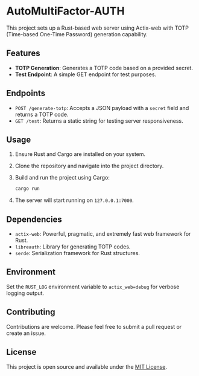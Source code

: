 # AutoMultiFactor-AUTH
 
This project sets up a Rust-based web server using Actix-web with TOTP (Time-based One-Time Password) generation capability.

## Features

- **TOTP Generation**: Generates a TOTP code based on a provided secret.
- **Test Endpoint**: A simple GET endpoint for test purposes.

## Endpoints

- `POST /generate-totp`: Accepts a JSON payload with a `secret` field and returns a TOTP code.
- `GET /test`: Returns a static string for testing server responsiveness.

## Usage

1. Ensure Rust and Cargo are installed on your system.
2. Clone the repository and navigate into the project directory.
3. Build and run the project using Cargo:

    ```sh
    cargo run
    ```

4. The server will start running on `127.0.0.1:7000`.

## Dependencies

- `actix-web`: Powerful, pragmatic, and extremely fast web framework for Rust.
- `libreauth`: Library for generating TOTP codes.
- `serde`: Serialization framework for Rust structures.

## Environment

Set the `RUST_LOG` environment variable to `actix_web=debug` for verbose logging output.

## Contributing

Contributions are welcome. Please feel free to submit a pull request or create an issue.

## License

This project is open source and available under the [MIT License](LICENSE).
